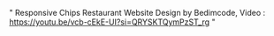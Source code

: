 " Responsive Chips Restaurant Website Design by Bedimcode, Video : https://youtu.be/vcb-cEkE-UI?si=QRYSKTQymPzST_rg "